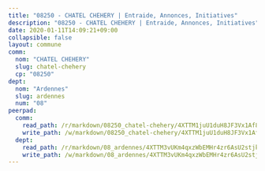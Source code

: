 ```yaml
---
title: "08250 - CHATEL CHEHERY | Entraide, Annonces, Initiatives"
description: "08250 - CHATEL CHEHERY | Entraide, Annonces, Initiatives"
date: 2020-01-11T14:09:21+09:00
collapsible: false
layout: commune
comm:
  nom: "CHATEL CHEHERY"
  slug: chatel-chehery
  cp: "08250"
dept:
  nom: "Ardennes"
  slug: ardennes
  num: "08"
peerpad:
  comm:
    read_path: /r/markdown/08250_chatel-chehery/4XTTM1juU1duH8JF3Vx1Af82HbKiBVQntZNLQVpkK5NYkKV52
    write_path: /w/markdown/08250_chatel-chehery/4XTTM1juU1duH8JF3Vx1Af82HbKiBVQntZNLQVpkK5NYkKV52-K3TgUQcZMUJRvGw3wWN3rtEARJsJ7VgnYSTEmx1uK25jfq38b7K8jzpGum4cLzwq2xEA7SpHFsvHNkbqQUGJGRffs197kN6G7z6PQudKakR3tzfw5g8gve9LwZ8MZWiCBygFEkRv
  dept:
    read_path: /r/markdown/08_ardennes/4XTTM3vUKm4qxzWbEMHr4zr6AsU2stjkKdsaY9uMbmhXjv9QM
    write_path: /w/markdown/08_ardennes/4XTTM3vUKm4qxzWbEMHr4zr6AsU2stjkKdsaY9uMbmhXjv9QM-K3TgUMB9u4JvtZdFBPfBexH6pGeKJREiRZLakfAxGDqg6fgd1ib6XHxM9tkwaYxqJV2qNTbboL5jGpTS7re5rUf5cB5fLzdnicM4aJkF5ZXmkvCRXEh5XT7432iWRZFby5MMVbKP
---
```


